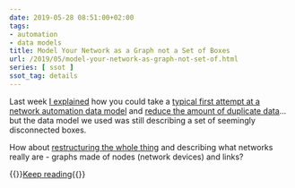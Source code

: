 ```yaml
---
date: 2019-05-28 08:51:00+02:00
tags:
- automation
- data models
title: Model Your Network as a Graph not a Set of Boxes
url: /2019/05/model-your-network-as-graph-not-set-of.html
series: [ ssot ]
ssot_tag: details
---
```

Last week [I explained](https://blog.ipspace.net/2019/05/data-deduplication-in-network.html) how you could take a [typical first attempt at a network automation data model](https://www.ipspace.net/kb/DataModels/) and [reduce the amount of duplicate data](https://www.ipspace.net/kb/DataModels/10-Removing%20Duplicate%20Data.html)... but the data model we used was still describing a set of seemingly disconnected boxes.

How about [restructuring the whole thing](https://www.ipspace.net/kb/DataModels/20-Restructure.html) and describing what networks really are - graphs made of nodes (network devices) and links?

{{<jump>}}[Keep reading](https://www.ipspace.net/kb/DataModels/20-Restructure.html){{</jump>}}
